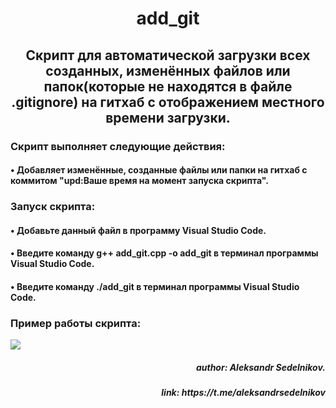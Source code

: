 <h1 align="center">add_git</h1>
  <h2 align="center">Скрипт для автоматической загрузки всех созданных, изменённых файлов или папок(которые не находятся в файле .gitignore) на гитхаб с отображением местного времени загрузки.</h2>
  <h3 align="left">Скрипт выполняет следующие действия:</h3>
  <h4 align="left"> • Добавляет изменённые, созданные файлы или папки на гитхаб с коммитом "upd:Ваше время на момент запуска скрипта".</h4>
  <h3 aligin="center">Запуск скрипта:</h3>
  <h4 align="left"> • Добавьте данный файл в программу Visual Studio Code.</h4>
  <h4 align="left"> • Введите команду g++ add_git.cpp -o add_git в терминал программы Visual Studio Code.</h4>
  <h4 align="left"> • Введите команду ./add_git в терминал программы Visual Studio Code.</h4>
  <h3 align="left">Пример работы скрипта:</h3>
  <img align="center" src = 'https://github.com/AleksandrSedelnikov/Study/blob/main/add_git/work.png'><br>
  <h5 align="right"> author: Aleksandr Sedelnikov.</h5>
  <h5 align="right"> link: https://t.me/aleksandrsedelnikov</h5>